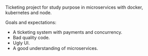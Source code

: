 Ticketing project for study purpose in microservices with docker, kubernetes and node. 

Goals and expectations: 
- A ticketing system with payments and concurrency.
- Bad quality code.
- Ugly UI.
- A good understanding of microservices.